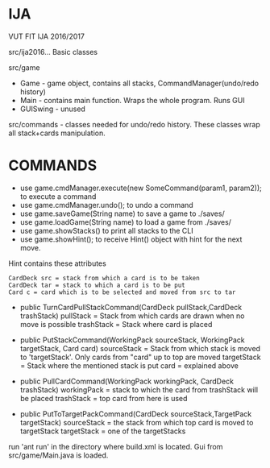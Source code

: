 # IJA
VUT FIT IJA 2016/2017

src/ija2016... Basic classes

src/game
- Game - game object, contains all stacks, CommandManager(undo/redo history)
- Main - contains main function. Wraps the whole program. Runs GUI
- GUISwing - unused

src/commands - classes needed for undo/redo history. These classes wrap all stack+cards manipulation.
# COMMANDS
- use game.cmdManager.execute(new SomeCommand(param1, param2)); to execute a command
- use game.cmdManager.undo(); to undo a command
- use game.saveGame(String name) to save a game to ./saves/
- use game.loadGame(String name) to load a game from ./saves/
- use game.showStacks() to print all stacks to the CLI
- use game.showHint(); to receive Hint() object with hint for the next move.

Hint contains these attributes

    CardDeck src = stack from which a card is to be taken
    CardDeck tar = stack to which a card is to be put
    Card c = card which is to be selected and moved from src to tar

- public TurnCardPullStackCommand(CardDeck pullStack,CardDeck trashStack)
pullStack = Stack from which cards are drawn when no move is possible
trashStack = Stack where card is placed

- public PutStackCommand(WorkingPack sourceStack, WorkingPack targetStack, Card card)
sourceStack = Stack from which stack is moved to 'targetStack'. Only cards from "card" up to top are moved
targetStack = Stack where the mentioned stack is put
card = explained above

- public PullCardCommand(WorkingPack workingPack, CardDeck trashStack)
workingPack = stack to which the  card from trashStack will be placed
trashStack = top card from here is used

- public PutToTargetPackCommand(CardDeck sourceStack,TargetPack targetStack)
sourceStack = the stack from which top card is moved to targetStack
targetStack = one of the targetStacks


run 'ant run' in the directory where build.xml is located. Gui from src/game/Main.java is loaded.
